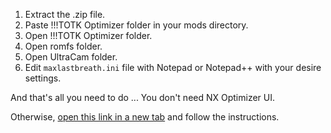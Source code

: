 1. Extract the .zip file.
2. Paste !!!TOTK Optimizer folder in your mods directory.
3. Open !!!TOTK Optimizer folder.
4. Open romfs folder.
5. Open UltraCam folder.
6. Edit `maxlastbreath.ini` file with Notepad or Notepad++ with your desire settings.

And that's all you need to do ... You don't need NX Optimizer UI.

Otherwise, [open this link in a new tab](https://imgur.com/a/dPAHIc7) and follow the instructions.